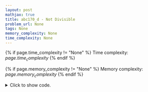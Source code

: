 ```yaml
---
layout: post
mathjax: true
title: abc170_d - Not Divisible
problem_url: None
tags: None
memory_complexity: None
time_complexity: None
---
```




{% if page.time_complexity != "None" %}
Time complexity: ${{ page.time_complexity }}$
{% endif %}

{% if page.memory_complexity != "None" %}
Memory complexity: ${{ page.memory_complexity }}$
{% endif %}

<details>
<summary>
<p style="display:inline">Click to show code.</p>
</summary>
```cpp
{% raw %}
using namespace std;
using vi = vector<int>;
const int AMAX = 1e6 + 11;
int main(void)
{
    int n;
    vi a, freq;
    cin >> n;
    a.resize(n);
    for (auto &ai : a)
        cin >> ai;
    sort(a.begin(), a.end());
    freq.resize(AMAX);
    freq[a[0]]++;
    int ans = a[0] != a[1];
    for (int i = 1; i < n; ++i)
    {
        bool ok = true;
        if (i < n - 1 and a[i] == a[i + 1])
            ok = false;
        if (ok)
        {
            for (int d = 1; d * d <= a[i]; ++d)
            {
                if (a[i] % d == 0)
                {
                    if (freq[d] or freq[a[i] / d])
                    {
                        ok = false;
                        break;
                    }
                }
            }
        }
        ans += ok;
        freq[a[i]]++;
    }
    cout << ans << endl;
    return 0;
}

{% endraw %}
```
</details>

